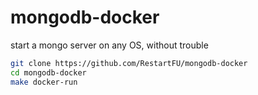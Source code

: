 # mongodb-docker
start a mongo server on any OS, without trouble

```sh
git clone https://github.com/RestartFU/mongodb-docker
cd mongodb-docker
make docker-run
```

